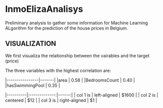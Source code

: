 # InmoElizaAnalisys
Preliminary analysis to gather some information for Machine Learning ALgorithm for the prediction of the house prices in Belgium.

## VISUALIZATION

We first visualiza the relationship between the vairables and the target (price)

The three variables with the highest correlation are:

|----------------|-------|
|area            | 0.58  |
|BedroomsCount   | 0.40  |
|hasSwimmingPool | 0.35  |


|----------|:-------------:|------:|
| col 1 is |  left-aligned | $1600 |
| col 2 is |    centered   |   $12 |
| col 3 is | right-aligned |    $1 |
    
